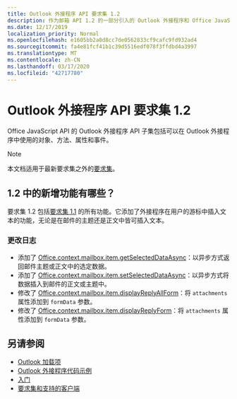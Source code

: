 ```yaml
---
title: Outlook 外接程序 API 要求集 1.2
description: 作为邮箱 API 1.2 的一部分引入的 Outlook 外接程序和 Office JavaScript Api 的功能和 Api。
ms.date: 12/17/2019
localization_priority: Normal
ms.openlocfilehash: e1605bb2a0d8cc7de0562833cf9cafc9fd932ad4
ms.sourcegitcommit: fa4e81fcf41b1c39d5516edf078f3ffdbd4a3997
ms.translationtype: MT
ms.contentlocale: zh-CN
ms.lasthandoff: 03/17/2020
ms.locfileid: "42717780"
---
```

# <a name="outlook-add-in-api-requirement-set-12"></a>Outlook 外接程序 API 要求集 1.2

Office JavaScript API 的 Outlook 外接程序 API 子集包括可以在 Outlook 外接程序中使用的对象、方法、属性和事件。

> [!NOTE]
> 本文档适用于最新要求集之外的[要求集](../../requirement-sets/outlook-api-requirement-sets.md)。

## <a name="whats-new-in-12"></a>1.2 中的新增功能有哪些？

要求集 1.2 包括[要求集 1.1](../requirement-set-1.1/outlook-requirement-set-1.1.md) 的所有功能。它添加了外接程序在用户的游标中插入文本的功能，无论是在邮件的主题还是正文中皆可插入文本。

### <a name="change-log"></a>更改日志

- 添加了 [Office.context.mailbox.item.getSelectedDataAsync](office.context.mailbox.item.md#methods)：以异步方式返回邮件主题或正文中的选定数据。
- 添加了 [Office.context.mailbox.item.setSelectedDataAsync](office.context.mailbox.item.md#methods)：以异步方式将数据插入到邮件的正文或主题中。
- 修改了 [Office.context.mailbox.item.displayReplyAllForm](office.context.mailbox.item.md#methods)：将 `attachments` 属性添加到 `formData` 参数。
- 修改了 [Office.context.mailbox.item.displayReplyForm](office.context.mailbox.item.md#methods)：将 `attachments` 属性添加到 `formData` 参数。

## <a name="see-also"></a>另请参阅

- [Outlook 加载项](../../../outlook/outlook-add-ins-overview.md)
- [Outlook 外接程序代码示例](https://developer.microsoft.com/outlook/gallery/?filterBy=Outlook,Samples,Add-ins)
- [入门](../../../quickstarts/outlook-quickstart.md)
- [要求集和支持的客户端](../../requirement-sets/outlook-api-requirement-sets.md)
